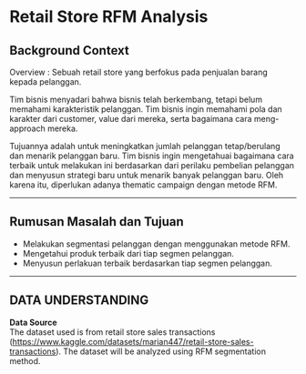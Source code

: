 # Retail Store RFM Analysis

## Background Context

Overview : Sebuah retail store yang berfokus pada penjualan barang kepada pelanggan.

Tim bisnis menyadari bahwa bisnis telah berkembang, tetapi belum memahami karakteristik pelanggan. Tim bisnis ingin memahami pola dan karakter dari customer, value dari mereka, serta bagaimana cara meng-approach mereka.

Tujuannya adalah untuk meningkatkan jumlah pelanggan tetap/berulang dan menarik pelanggan baru. Tim bisnis ingin mengetahuai bagaimana cara terbaik untuk melakukan ini berdasarkan dari perilaku pembelian pelanggan dan menyusun strategi baru untuk menarik banyak pelanggan baru. Oleh karena itu, diperlukan adanya thematic campaign dengan metode RFM.

---

## Rumusan Masalah dan Tujuan

- Melakukan segmentasi pelanggan dengan menggunakan metode RFM.<br>
- Mengetahui produk terbaik dari tiap segmen pelanggan.<br>
- Menyusun perlakuan terbaik berdasarkan tiap segmen pelanggan.<br>

---


## DATA UNDERSTANDING

**Data Source**  
The dataset used is from retail store sales transactions (https://www.kaggle.com/datasets/marian447/retail-store-sales-transactions). The dataset will be analyzed using RFM segmentation method.
